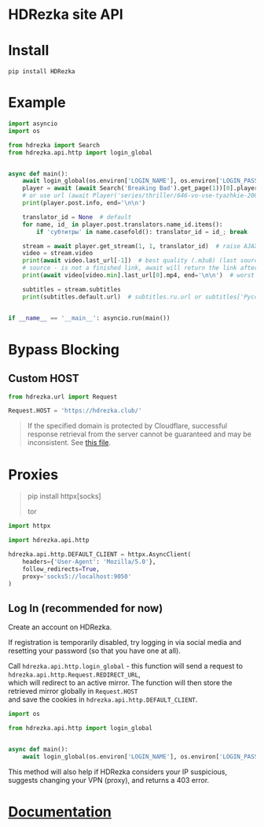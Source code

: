 # HDRezka site API

# Install

`pip install HDRezka`

# Example

```python
import asyncio
import os

from hdrezka import Search
from hdrezka.api.http import login_global


async def main():
    await login_global(os.environ['LOGIN_NAME'], os.environ['LOGIN_PASSWORD'])
    player = await (await Search('Breaking Bad').get_page(1))[0].player
    # or use url (await Player('series/thriller/646-vo-vse-tyazhkie-2008.html'))
    print(player.post.info, end='\n\n')

    translator_id = None  # default
    for name, id_ in player.post.translators.name_id.items():
        if 'субтитры' in name.casefold(): translator_id = id_; break

    stream = await player.get_stream(1, 1, translator_id)  # raise AJAXFail if invalid episode or translator
    video = stream.video
    print(await video.last_url[-1])  # best quality (.m3u8) (last source)
    # source - is not a finished link, await will return the link after the redirect
    print(await video[video.min].last_url[0].mp4, end='\n\n')  # worst quality (.mp4) (first source)

    subtitles = stream.subtitles
    print(subtitles.default.url)  # subtitles.ru.url or subtitles['Русский'].url


if __name__ == '__main__': asyncio.run(main())
```

# Bypass Blocking

## Custom HOST

```python
from hdrezka.url import Request

Request.HOST = 'https://hdrezka.club/'
```

> If the specified domain is protected by Cloudflare, successful response retrieval from the server cannot be guaranteed
> and may be inconsistent. See [this file](https://github.com/NIKDISSV-Forever/HDRezka/blob/main/mirrors.txt).

# Proxies

> pip install httpx[socks]
>
> tor

```python
import httpx

import hdrezka.api.http

hdrezka.api.http.DEFAULT_CLIENT = httpx.AsyncClient(
    headers={'User-Agent': 'Mozilla/5.0'},
    follow_redirects=True,
    proxy='socks5://localhost:9050'
)
```

## Log In (recommended for now)

Create an account on HDRezka.

If registration is temporarily disabled, try logging in via social media and resetting your password (so that you have
one at all).

Call `hdrezka.api.http.login_global` - this function will send a request to `hdrezka.api.http.Request.REDIRECT_URL`,  
which will redirect to an active mirror. The function will then store the retrieved mirror globally in `Request.HOST`  
and save the cookies in `hdrezka.api.http.DEFAULT_CLIENT`.

```python
import os

from hdrezka.api.http import login_global


async def main():
    await login_global(os.environ['LOGIN_NAME'], os.environ['LOGIN_PASSWORD'])
```

This method will also help if HDRezka considers your IP suspicious, suggests changing your VPN (proxy),
and returns a 403 error.

# [Documentation](https://nikdissv-forever.github.io/HDRezka/)
